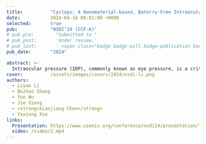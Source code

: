 ```yaml
---
title:          "Cyclops: A Nanomaterial-based, Baterry-Free Intraocular Pressure (IOP) Monitoring System inside Contact Lens"
date:           2024-04-16 00:01:00 +0800
selected:       true
pub:            "NSDI’24 (CCF-A)"
# pub_pre:        "Submitted to "
# pub_post:       'Under review.'
# pub_last:       ' <span class="badge badge-pill badge-publication badge-success">Spotlight</span>'
pub_date:       "2024"

abstract: >-
  Intraocular pressure (IOP), commonly known as eye pressure, is a critical physiological parameter related to health. Contact lens-based IOP sensing has garnered significant attention in research. Existing research has been focusing on developing the sensor itself, so the techniques used to read sensing data only support a reading range of several centimeters, becoming the main obstacle for real-world deployment. This paper presents Cyclops, the first battery-free IOP sensing system integrated into a contact lens, which overcomes the proximity constraints of traditional reading methods. Cyclops features a three-layer antenna comprising two metallic layers and a nanomaterial-based sensing layer in between. This innovative antenna serves a dual purpose, functioning as both a pressure sensor and a communication antenna simultaneously. The antenna is connected to an RFID chip, which utilizes a low-power self-tuning circuit to achieve high-precision pressure sensing, akin to a 9-bit ADC. Extensive experimental results demonstrate that Cyclops supports communication at meter-level distances, and its IOP measurement accuracy surpasses that of commercial portable IOP measurement devices.
cover:          /assets/images/covers/2024/nsdi-li.png
authors:
  - Liyao Li
  - Bozhao Shang
  - Yun Wu
  - Jie Xiong
  - <strong>Xiaojiang Chen</strong>
  - Yaxiong Xie
links:
  Presentation: https://www.usenix.org/conference/nsdi24/presentation/li-liyao
  video: /video/2.mp4
---
```

